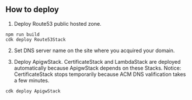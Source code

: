 ## How to deploy

1. Deploy Route53 public hosted zone.

```
npm run build
cdk deploy Route53Stack
```

2. Set DNS server name on the site where you acquired your domain.

3. Deploy ApigwStack. CertificateStack and LambdaStack are deployed automatically because ApigwStack depends on these Stacks.
Notice: CertificateStack stops temporarily because ACM DNS valification takes a few minutes.

```
cdk deploy ApigwStack
```

